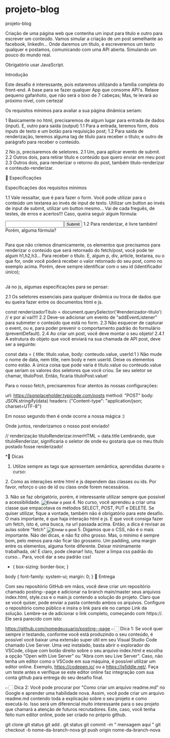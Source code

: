 # projeto-blog
projeto-blog

Criação de uma página web que contenha um input para titulo e outro para escrever um conteúdo. Vamos simular a criação de um post semelhante ao facebook, linkedIn... Onde daremos um título, e escreveremos um texto qualquer e postamos, comunicando com uma API aberta. Simulando um pouco do mundo real.

Obrigatório usar JavaScript.

Introdução

Este desafio é interessante, pois estaremos utilizando a família completa do front-end. A base para se fazer qualquer App que consome API's. Relaxe pequeno gafanhoto, que não será o bixo de 7 cabeças; Mas, te levará ao próximo nível, com certeza!

Os requisitos mínimos para avaliar a sua página dinâmica seriam:

1 Basicamente no html, precisaremos de algum lugar para entrada de dados (input). E, outro para saída (output) 1.1 Para a entrada, teremos form, dois inputs de texto e um botão para requisição post; 1.2 Para saída de renderização, teremos alguma tag de título para receber o título; e outro de parágrafo para receber o conteúdo.

2 No js, precisaremos de seletores. 2.1 Um, para aplicar evento de submit. 2.2 Outros dois, para retirar título e conteúdo que quero enviar em meu post 2.3 Outros dois, para renderizar o retorno do post, também titulo-renderizar e conteudo-renderizar.

📘 Especificações

Especificações dos requisitos mínimos

1.1 Vale ressaltar, que é para fazer o form. Você pode utilizar para o conteúdo um textarea ao invés de input de texto. Utilizar um button ao invés de input de submit, utilizar um button mesmo... Vai de cada freguês, de testes, de erros e acertos!!! Caso, queira seguir algum fórmula:

<form><input type='text'><input type='submit'>
1.2 Para renderizar, é livre também! Porém, alguma fórmula?

<h2></h2>
<p></p>
Para que não criemos dinamicamente, os elementos que precisamos para renderizar o conteúdo que será retornado do fetch/post, você pode ter algum h1,h2,h3... Para receber o título. E, algum p, div, article, textarea, ou o que for, onde você poderá receber o valor retornado do seu post, como no exemplo acima. Porém, deve sempre identificar com o seu id (identificador único);

<h2 id="renderizador-titulo"></h2>
Já no js, algumas especificações para se pensar:

2.1 Os seletores essenciais para qualquer dinâmica ou troca de dados que eu queira fazer entre os documentos html e js.

const renderizadorTitulo = document.querySelector('#renderizador-titulo')
// e por aí vai!!!!
2.2 Deve-se adicionar um evento de "addEventListener" para submeter o conteúdo que está no form. 2.3 Não esquecer de capturar o event, ou e, para poder prevenir o comportamento padrão do formulário (preventDefault). 2.4 Ao criar um post, você deve montar o seu objeto! 2.4.1 A estrutura do objeto que você enviará na sua chamada de API post, deve ser a seguinte:

const data = {
        title: titulo.value,
        body: conteudo.value, 
        userId:1
    }
Não mude o nome de data, nem title, nem body e nem userId. Deixe os elementos como estão. A única coisa que pode varia é titulo.value ou conteudo.value que seriam os valores dos seletores que você criou. Se seu seletor se chamar, tituloPost. Então, ficaria tituloPost.value!

Para o nosso fetch, precisaremos ficar atentos às nossas configurações:

url: https://jsonplaceholder.typicode.com/posts
method: "POST"
body: JSON.stringify(data)
headers: {"Content-type": "application/json; charset=UTF-8"}

Em nosso segundo then é onde ocorre a nossa mágica :)

Onde juntos, renderizamos o nosso post enviado!

// renderização 
tituloRenderizar.innerHTML = data.title
Lembrando, que tituloRenderizar, significaria o seletor de onde eu gostaria que os meu titulo postado fosse renderizado!

*📘 Dicas

1. Utilize sempre as tags que apresentam semântica, aprendidas durante o curso:

<nav><main><section><article><aside><footer>
2. Como as interações entre html e js dependem das classes ou ids. Por favor, reforço o uso de id ou class onde forem necessários.

<p id="renderizador-conteudo"></p>
3. Não se faz obrigatório, porém, é interessante utilizar sempre que possível a acessibilidade.

<input type="image" value="Enviar agora" alt="Enviar o post">
4. No curso, você aprendeu a criar uma classe que empacotava os métodos SELECT, POST, PUT e DELETE. Se quiser utilizar, fique a vontade, também não é obrigatório para este desafio. O mais importante, é que haja interação html e js. E que você consiga fazer um fetch, isto é, uma busca, na url passada acima. Então, a dica é revisar as aulas sobre "fetch"

<input type="image" value="Enviar agora" alt="Enviar o post">
5. Digamos que o CSS, não é o mais importante. Não dei dicas, e não fiz olho grosso. Mas, o mínimo é sempre bom, pelo menos para não ficar tão grosseiro. Um padding, uma margin entre os elementos, alguma fonte diferente. Deixar minimamente trabalhada, ok! E claro, pode cleanar! Isto, fazer a limpa css padrão do curso... Para, você dar a seu padrão css!

* {
    box-sizing: border-box;
}

body {
    font-family: system-ui;
    margin: 0;
}
📘 Entrega

Com seu repositório GitHub em mãos, você deve criar um repositório chamado posting--page e adicionar na branch main/master seus arquivos index.html, style.css e o main.js contendo a solução do projeto. Claro que se você quiser, pode enviar a pasta contendo ambos os arquivos. Configure o repositório como público e insira o link para ele no campo Link da solução. Lembre-se de adicionar o link completo, começando com https://. Ele será parecido com isto:

https://github.com/nomedeusuario/posting--page
👉🏻 Dica 1: Se você quer sempre ir testando, conforme você está produzindo o seu conteúdo, é possível você baixar uma extensão super útil em seu Visual Studio Code chamado Live Server. Uma vez instalado, basta abrir o explorador do VSCode, clique com botão direito sobre o seu arquivo index.html e escolha a opção "Open with Live Server" ou "Abra com seu Live Server". Caso, não tenha um editor como o VSCode em sua máquina, é possível utilizar um editor online. Exemplo, https://codepen.io/ ou a https://jsfiddle.net/. Faça um teste antes e verifique se este editor online faz integração com sua conta github para entrega do seu desafio final.

👉🏻 Dica 2: Você pode procurar por "Como criar um arquivo readme.md" no Google e aprender uma habilidade nova. Assim, você pode criar um arquivo readme.md contendo toda a explicação sobre o seu projeto e como executá-lo. Isso será um diferencial muito interessante para o seu projeto que chamará a atenção de futuros recrutadores. Este, caso, você tenha feito num editor online, pode ser criado no próprio github.



git clone 
git status 
git add .
git status 
git commit -m " mensagem aqui "
git checkout -b nome-da-branch-nova
git push origin  nome-da-branch-nova
